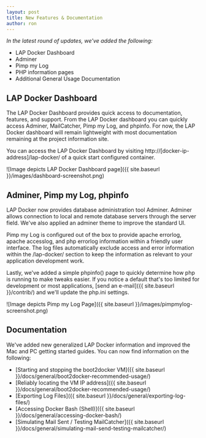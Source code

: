 ```yaml
---
layout: post
title: New Features & Documentation
author: ron
---
```


*In the latest round of updates, we've added the following:*

- LAP Docker Dashboard
- Adminer
- Pimp my Log
- PHP information pages
- Additional General Usage Documentation


LAP Docker Dashboard
--------------------
The LAP Docker Dashboard provides quick access to documentation, features, and support. From the LAP Docker dashboard you can quickly access Adminer, MailCatcher, Pimp my Log, and phpinfo. For now, the LAP Docker dashboard will remain lightweight with most documentation remaining at the project information site. 

You can access the LAP Docker Dashboard by visiting http://[docker-ip-address]/lap-docker/ of a quick start configured container. 

![Image depicts LAP Docker Dashboard page]({{ site.baseurl }}/images/dashboard-screenshot.png)


Adminer, Pimp my Log, phpinfo
-----------------------------
LAP Docker now provides database administration tool Adminer. Adminer allows connection to local and remote database servers through the server field. We've also applied an adminer theme to improve the standard UI.

Pimp my Log is configured out of the box to provide apache errorlog, apache accesslog, and php errorlog information within a friendly user interface. The log files automatically exclude access and error information within the /lap-docker/ section to keep the information as relevant to your application development work.

Lastly, we've added a simple phpinfo() page to quickly determine how php is running to make tweaks easier. If you notice a default that's too limited for development or most applications, [send an e-mail]({{ site.baseurl }}/contrib/) and we'll update the php.ini settings.

![Image depicts Pimp my Log Page]({{ site.baseurl }}/images/pimpmylog-screenshot.png)


Documentation
-----------------
We've added new generalized LAP Docker information and improved the Mac and PC getting started guides. You can now find information on the following:

- [Starting and stopping the boot2docker VM]({{ site.baseurl }}/docs/general/boot2docker-recommended-usage/)
- [Reliably locating the VM IP address]({{ site.baseurl }}/docs/general/boot2docker-recommended-usage/)
- [Exporting Log Files]({{ site.baseurl }}/docs/general/exporting-log-files/)
- [Accessing Docker Bash (Shell)]({{ site.baseurl }}/docs/general/accessing-docker-bash/)
- [Simulating Mail Sent / Testing MailCatcher]({{ site.baseurl }}/docs/general/simulating-mail-send-testing-mailcatcher/)
